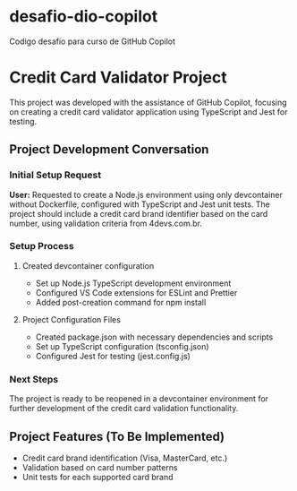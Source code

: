 # desafio-dio-copilot
Codigo desafio para curso de GitHub Copilot

# Credit Card Validator Project

This project was developed with the assistance of GitHub Copilot, focusing on creating a credit card validator application using TypeScript and Jest for testing.

## Project Development Conversation

### Initial Setup Request
**User:** Requested to create a Node.js environment using only devcontainer without Dockerfile, configured with TypeScript and Jest unit tests. The project should include a credit card brand identifier based on the card number, using validation criteria from 4devs.com.br.

### Setup Process
1. Created devcontainer configuration
   - Set up Node.js TypeScript development environment
   - Configured VS Code extensions for ESLint and Prettier
   - Added post-creation command for npm install

2. Project Configuration Files
   - Created package.json with necessary dependencies and scripts
   - Set up TypeScript configuration (tsconfig.json)
   - Configured Jest for testing (jest.config.js)

### Next Steps
The project is ready to be reopened in a devcontainer environment for further development of the credit card validation functionality.

## Project Features (To Be Implemented)
- Credit card brand identification (Visa, MasterCard, etc.)
- Validation based on card number patterns
- Unit tests for each supported card brand
